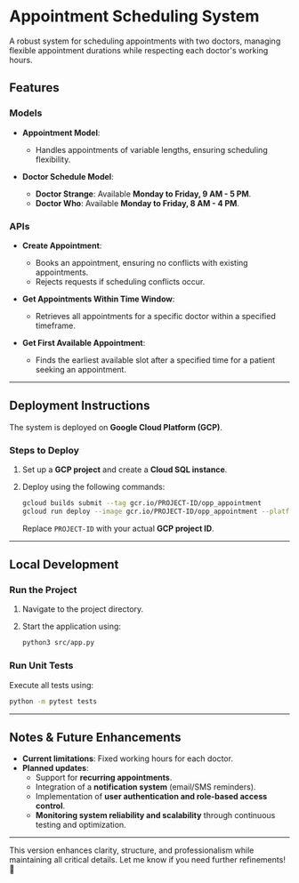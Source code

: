 
# **Appointment Scheduling System**

A robust system for scheduling appointments with two doctors, managing flexible appointment durations while respecting each doctor's working hours.

## **Features**

### **Models**
- **Appointment Model**:  
  - Handles appointments of variable lengths, ensuring scheduling flexibility.
  
- **Doctor Schedule Model**:  
  - **Doctor Strange**: Available **Monday to Friday, 9 AM - 5 PM**.  
  - **Doctor Who**: Available **Monday to Friday, 8 AM - 4 PM**.

### **APIs**
- **Create Appointment**:  
  - Books an appointment, ensuring no conflicts with existing appointments.  
  - Rejects requests if scheduling conflicts occur.  

- **Get Appointments Within Time Window**:  
  - Retrieves all appointments for a specific doctor within a specified timeframe.  

- **Get First Available Appointment**:  
  - Finds the earliest available slot after a specified time for a patient seeking an appointment.  

---

## **Deployment Instructions**
The system is deployed on **Google Cloud Platform (GCP)**.

### **Steps to Deploy**
1. Set up a **GCP project** and create a **Cloud SQL instance**.  
2. Deploy using the following commands:

   ```bash
   gcloud builds submit --tag gcr.io/PROJECT-ID/opp_appointment
   gcloud run deploy --image gcr.io/PROJECT-ID/opp_appointment --platform managed
   ```

   Replace `PROJECT-ID` with your actual **GCP project ID**.

---

## **Local Development**
### **Run the Project**
1. Navigate to the project directory.  
2. Start the application using:

   ```bash
   python3 src/app.py
   ```

### **Run Unit Tests**
Execute all tests using:

   ```bash
   python -m pytest tests
   ```

---

## **Notes & Future Enhancements**
- **Current limitations**: Fixed working hours for each doctor.  
- **Planned updates**:
  - Support for **recurring appointments**.  
  - Integration of a **notification system** (email/SMS reminders).  
  - Implementation of **user authentication and role-based access control**.  
  - **Monitoring system reliability and scalability** through continuous testing and optimization.  

---

This version enhances clarity, structure, and professionalism while maintaining all critical details. Let me know if you need further refinements! 🚀
